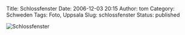 Title: Schlossfenster
Date: 2006-12-03 20:15
Author: tom
Category: Schweden
Tags: Foto, Uppsala
Slug: schlossfenster
Status: published

![Schlossfenster](/pic/schlossfenster.jpg "Schlossfenster")

